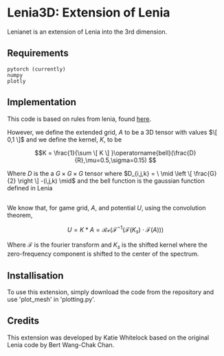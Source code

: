 # **Lenia3D**: Extension of Lenia

Lenianet is an extension of Lenia into the 3rd dimension. 
## **Requirements**

    pytorch (currently)
    numpy
    plotly
    
## **Implementation**

This code is based on rules from lenia, found [here](https://en.wikipedia.org/wiki/Lenia).


However, we define the extended grid, $A$ to be a 3D tensor with values $\[ 0,1 \]$  and we define the kernel, $K$, to be

$$K = \frac{1}{\sum \[ K \] }\operatorname{bell}(\frac{D}{R},\mu=0.5,\sigma=0.15) $$

Where $D$ is the a $G \times G \times G$ tensor where $D_{i,j,k} = \  \mid \left \[ \frac{G}{2} \right \] -(i,j,k) \mid$ and the bell function is the gaussian function defined in Lenia
## 
We know that, for game grid, $A$, and potential $U$, using the convolution theorem,

$$U = K * A = \mathcal{Re}\left( \mathcal{F^{-1}} \left( \mathcal{F}(K_s) \cdot \mathcal{F}(A) \right) \right) $$

Where $\mathcal{F}$ is the fourier transform and $K_s$ is the shifted kernel where the zero-frequency component is shifted to the center of the spectrum.
## **Installisation**

To use this extension, simply download the code from the repository and use 'plot_mesh' in 'plotting.py'. 
## **Credits**

This extension was developed by Katie Whitelock based on the original Lenia code by Bert Wang-Chak Chan.

